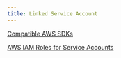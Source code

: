 ```yaml
---
title: Linked Service Account
---
```


[Compatible AWS SDKs](https://docs.aws.amazon.com/eks/latest/userguide/iam-roles-for-service-accounts-minimum-sdk.html)

[AWS IAM Roles for Service Accounts](https://docs.aws.amazon.com/eks/latest/userguide/iam-roles-for-service-accounts-technical-overview.html)
